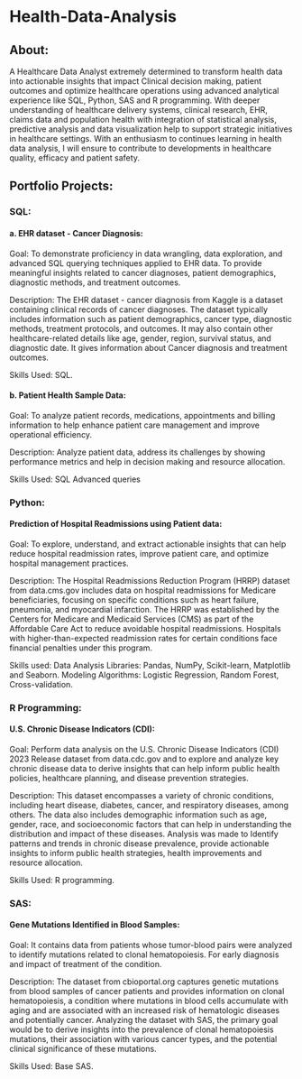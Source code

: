 # Health-Data-Analysis


## About:

A Healthcare Data Analyst extremely determined to transform health data into actionable insights that impact Clinical decision making, patient outcomes and optimize healthcare operations using advanced analytical experience like SQL, Python, SAS and R programming. With deeper understanding of healthcare delivery systems, clinical research, EHR, claims data and population health with integration of statistical analysis, predictive analysis and data visualization help to support strategic initiatives in healthcare settings. With an enthusiasm to continues learning in health data analysis, I will ensure to contribute to developments in healthcare quality, efficacy and patient safety.

## Portfolio Projects:

### SQL:

#### a. EHR dataset - Cancer Diagnosis:

Goal: To demonstrate proficiency in data wrangling, data exploration, and advanced SQL querying techniques applied to EHR data. To provide meaningful insights related to cancer diagnoses, patient demographics, diagnostic methods, and treatment outcomes.

Description: The EHR dataset - cancer diagnosis from Kaggle is a dataset containing clinical records of cancer diagnoses. The dataset typically includes information such as patient demographics, cancer type, diagnostic methods, treatment protocols, and outcomes. It may also contain other healthcare-related details like age, gender, region, survival status, and diagnostic date. It gives information about Cancer diagnosis and treatment outcomes.

Skills Used: SQL.

#### b. Patient Health Sample Data:

Goal: To analyze patient records, medications, appointments and billing information to help enhance patient care management and improve operational efficiency.

Description: Analyze patient data, address its challenges by showing performance metrics and help in decision making and resource allocation.

Skills Used: SQL Advanced queries

### Python:

#### Prediction of Hospital Readmissions using Patient data:

Goal: To explore, understand, and extract actionable insights that can help reduce hospital readmission rates, improve patient care, and optimize hospital management practices.

Description: The Hospital Readmissions Reduction Program (HRRP) dataset from data.cms.gov includes data on hospital readmissions for Medicare beneficiaries, focusing on specific conditions such as heart failure, pneumonia, and myocardial infarction. The HRRP was established by the Centers for Medicare and Medicaid Services (CMS) as part of the Affordable Care Act to reduce avoidable hospital readmissions. Hospitals with higher-than-expected readmission rates for certain conditions face financial penalties under this program.

Skills used: Data Analysis Libraries: Pandas, NumPy, Scikit-learn, Matplotlib and Seaborn. Modeling Algorithms: Logistic Regression, Random Forest, Cross-validation.

### R Programming:

#### U.S. Chronic Disease Indicators (CDI):

Goal: Perform data analysis on the U.S. Chronic Disease Indicators (CDI) 2023 Release dataset from data.cdc.gov and to explore and analyze key chronic disease data to derive insights that can help inform public health policies, healthcare planning, and disease prevention strategies.

Description: This dataset encompasses a variety of chronic conditions, including heart disease, diabetes, cancer, and respiratory diseases, among others. The data also includes demographic information such as age, gender, race, and socioeconomic factors that can help in understanding the distribution and impact of these diseases. Analysis was made to Identify patterns and trends in chronic disease prevalence, provide actionable insights to inform public health strategies, health improvements and resource allocation.

Skills Used: R programming.

### SAS:

#### Gene Mutations Identified in Blood Samples:

Goal: It contains data from patients whose tumor-blood pairs were analyzed to identify mutations related to clonal hematopoiesis. For early diagnosis and impact of treatment of the condition.

Description: The dataset from cbioportal.org captures genetic mutations from blood samples of cancer patients and provides information on clonal hematopoiesis, a condition where mutations in blood cells accumulate with aging and are associated with an increased risk of hematologic diseases and potentially cancer. Analyzing the dataset with SAS, the primary goal would be to derive insights into the prevalence of clonal hematopoiesis mutations, their association with various cancer types, and the potential clinical significance of these mutations.

Skills Used: Base SAS.
